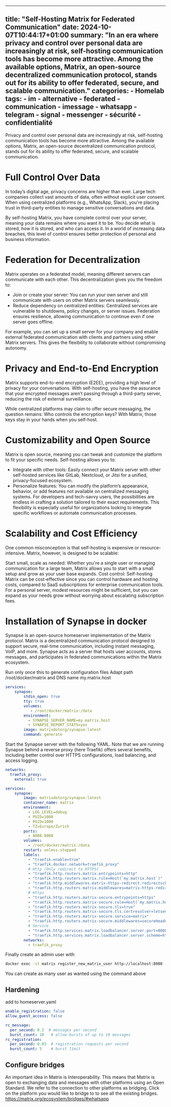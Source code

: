 
---
title: "Self-Hosting Matrix for Federated Communication"
date: 2024-10-07T10:44:17+01:00
summary: "In an era where privacy and control over personal data are increasingly at risk, self-hosting communication tools has become more attractive. Among the available options, Matrix, an open-source decentralized communication protocol, stands out for its ability to offer federated, secure, and scalable communication."
categories:
    - Homelab
tags:
    - im
    - alternative
    - federated
    - communication
    - imessage
    - whatsapp
    - telegram
    - signal
    - messenger
    - sécurité
    - confidentialité
---

Privacy and control over personal data are increasingly at risk, self-hosting communication tools has become more attractive. Among the available options, Matrix, an open-source decentralized communication protocol, stands out for its ability to offer federated, secure, and scalable communication.

# Full Control Over Data

In today’s digital age, privacy concerns are higher than ever. Large tech companies collect vast amounts of data, often without explicit user consent. When using centralized platforms (e.g., WhatsApp, Slack), you're placing trust in third-party entities to manage sensitive conversations and data.

By self-hosting Matrix, you have complete control over your server, meaning your data remains where you want it to be. You decide what is stored, how it is stored, and who can access it. In a world of increasing data breaches, this level of control ensures better protection of personal and business information.

# Federation for Decentralization

Matrix operates on a federated model, meaning different servers can communicate with each other. This decentralization gives you the freedom to:
* Join or create your server: You can run your own server and still communicate with users on other Matrix servers seamlessly.
* Reduce dependency on centralized entities: Centralized services are vulnerable to shutdowns, policy changes, or server issues. Federation ensures resilience, allowing communication to continue even if one server goes offline.

For example, you can set up a small server for your company and enable external federated communication with clients and partners using other Matrix servers. This gives the flexibility to collaborate without compromising autonomy.

# Privacy and End-to-End Encryption

Matrix supports end-to-end encryption (E2EE), providing a high level of privacy for your conversations. With self-hosting, you have the assurance that your encrypted messages aren’t passing through a third-party server, reducing the risk of external surveillance.

While centralized platforms may claim to offer secure messaging, the question remains: Who controls the encryption keys? With Matrix, those keys stay in your hands when you self-host.

# Customizability and Open Source

Matrix is open source, meaning you can tweak and customize the platform to fit your specific needs. Self-hosting allows you to:
* Integrate with other tools: Easily connect your Matrix server with other self-hosted services like GitLab, Nextcloud, or Jitsi for a unified, privacy-focused ecosystem.
* Personalize features: You can modify the platform’s appearance, behavior, or add features not available on centralized messaging systems.
For developers and tech-savvy users, the possibilities are endless in crafting a solution tailored to their exact requirements. This flexibility is especially useful for organizations looking to integrate specific workflows or automate communication processes.

# Scalability and Cost Efficiency

One common misconception is that self-hosting is expensive or resource-intensive. Matrix, however, is designed to be scalable:

Start small, scale as needed: Whether you're a single user or managing communication for a large team, Matrix allows you to start with a small setup and grow as your user base expands.
Cost control: Self-hosting Matrix can be cost-effective since you can control hardware and hosting costs, compared to SaaS subscriptions for enterprise communication tools.
For a personal server, modest resources might be sufficient, but you can expand as your needs grow without worrying about escalating subscription fees.

# Installation of Synapse in docker
Synapse is an open-source homeserver implementation of the Matrix protocol. Matrix is a decentralized communication protocol designed to support secure, real-time communication, including instant messaging, VoIP, and more. Synapse acts as a server that hosts user accounts, stores messages, and participates in federated communications within the Matrix ecosystem.

Run only once this to generate configuration files
Adapt path /root/docker/matrix and DNS name my.matrix.host 
```yaml
services:
    synapse:
        stdin_open: true
        tty: true
        volumes:
           - /root/docker/matrix:/data
        environment:
          - SYNAPSE_SERVER_NAME=my.matrix.host
          - SYNAPSE_REPORT_STATS=yes
        image: matrixdotorg/synapse:latest
        command: generate
```
Start the Synapse server with the following YAML.
Note that we are running Synapse behind a reverse proxy (here Traefik) offers several benefits, including better control over HTTPS configurations, load balancing, and access logging.

```yaml
networks:
  traefik_proxy:
    external: true

services:
    synapse:
        image: matrixdotorg/synapse:latest
        container_name: matrix
        environment:
          - LOG_LEVEL=debug
          - PUID=1000
          - PGID=1000
          - TZ=Europe/Zurich
        ports:
          - 8008:8008
        volumes:
          - /root/docker/matrix:/data
        restart: unless-stopped
        labels:
          - "traefik.enable=true"
          - "traefik.docker.network=traefik_proxy"
          # Http (Only redirect to HTTPS)
          - "traefik.http.routers.matrix.entrypoints=http"
          - "traefik.http.routers.matrix.rule=Host(`my.matrix.host`)"
          - "traefik.http.middlewares.matrix-https-redirect.redirectscheme.scheme=https"
          - "traefik.http.routers.matrix.middlewares=matrix-https-redirect"
          # Https
          - "traefik.http.routers.matrix-secure.entrypoints=https"
          - "traefik.http.routers.matrix-secure.rule=Host(`my.matrix.host`)"
          - "traefik.http.routers.matrix-secure.tls=true"
          - "traefik.http.routers.matrix-secure.tls.certresolver=letsencrypt"
          - "traefik.http.routers.matrix-secure.service=matrix"
          - "traefik.http.routers.matrix-secure.middlewares=secureHeaders@file"
          # Service
          - "traefik.http.services.matrix.loadbalancer.server.port=8008"
          - "traefik.http.services.matrix.loadbalancer.server.scheme=http"
        networks:
          - traefik_proxy
```

Finally create an admin user with
```bash
docker exec -it matrix register_new_matrix_user http://localhost:8008 -c /data/homeserver.yaml -u adminUsername -p adminPassword
```

You can create as many user as wanted using the command above

## Hardening
add to homeserver.yaml

```yaml
enable_registration: false
allow_guest_access: false

rc_message:
  per_second: 0.2  # messages per second
  burst_count: 10   # allow bursts of up to 10 messages
rc_registration:
  per_second: 0.03  # registration requests per second
  burst_count: 5    # burst limit
```
        
## Configure bridges
An important idea in Matrix is Interoperability. This means that Matrix is open to exchanging data and messages with other platforms using an Open Standard. We refer to the connection to other platforms as bridging. Click on the platform you would like to bridge to to see all the existing bridges.
https://matrix.org/ecosystem/bridges/#whatsapp